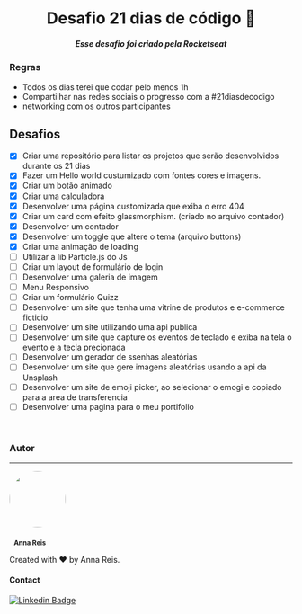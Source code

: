 <div align="center">
<h1> Desafio 21 dias de código 🚀 </h1>
<h5>Esse desafio foi criado pela Rocketseat</h5>
</div>

### Regras

- Todos os dias terei que codar pelo menos 1h
- Compartilhar nas redes sociais o progresso com a #21diasdecodigo
- networking com os outros participantes

## Desafios

- [x] Criar uma repositório para listar os projetos que serão desenvolvidos durante os 21 dias
- [x] Fazer um Hello world custumizado com fontes cores e imagens.
- [x] Criar um botão animado
- [x] Criar uma calculadora
- [x] Desenvolver uma página customizada que exiba o erro 404
- [x] Criar um card com efeito glassmorphism. (criado no arquivo contador)
- [x] Desenvolver um contador
- [x] Desenvolver um toggle que altere o tema (arquivo buttons)
- [x] Criar uma animação de loading
- [ ] Utilizar a lib Particle.js do Js
- [ ] Criar um layout de formulário de login
- [ ] Desenvolver uma galeria de imagem
- [ ] Menu Responsivo
- [ ] Criar um formulário Quizz
- [ ] Desenvolver um site que tenha uma vitrine de produtos e e-commerce ficticio
- [ ] Desenvolver um site utilizando uma api publica
- [ ] Desenvolver um site que capture os eventos de teclado e exiba na tela o evento e a tecla precionada
- [ ] Desenvolver um gerador de ssenhas aleatórias
- [ ] Desenvolver um site que gere imagens aleatórias usando a api da Unsplash
- [ ] Desenvolver um site de emoji picker, ao selecionar o emogi e copiado para a area de transferencia
- [ ] Desenvolver uma pagina para o meu portifolio

&nbsp;

### Autor

---

 <img style="border-radius: 50%" src="https://scontent.fcgh10-1.fna.fbcdn.net/v/t1.18169-9/21762025_1560184054058101_434273005402939479_n.jpg?_nc_cat=103&ccb=1-7&_nc_sid=174925&_nc_ohc=ZDKepmbE38sAX8IhSuQ&tn=qpt1mMvzp0WNZMPT&_nc_ht=scontent.fcgh10-1.fna&oh=00_AT-jQTtOjDA9FfCHeAIvc39oEbYLnqDagNjTVH801ntmsg&oe=6324AB71" width="100px;" alt=""/>
 
 &nbsp;
 <sub><b>Anna Reis</b></sub>
 
Created with ❤️ by Anna Reis.

#### Contact

[![Linkedin Badge](https://img.shields.io/badge/-Anna-blue?style=flat-square&logo=Linkedin&logoColor=white&link=https://www.linkedin.com/in/anna-beatriz-reis/)](https://www.linkedin.com/in/anna-beatriz-reis/)
